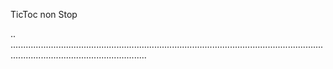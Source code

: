 TicToc non Stop

..
..................................................................................................................................................................................